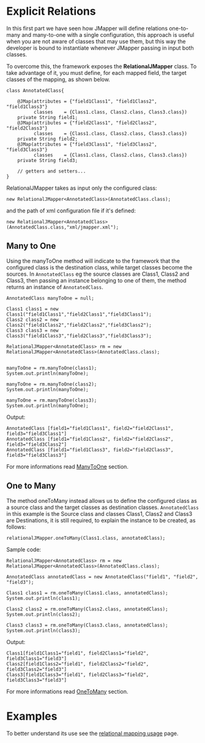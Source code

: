# Explicit Relations #

In this first part we have seen how JMapper will define relations one-to-many and many-to-one with a single configuration, this approach is useful when you are not aware of classes that may use them, but this way the developer is bound to instantiate whenever JMapper passing in input both classes.

To overcome this, the framework exposes the **RelationalJMapper** class.
To take advantage of it, you must define, for each mapped field, the target classes of the mapping, as shown below.
```
class AnnotatedClass{                      
    
    @JMap(attributes = {"field1Class1", "field1Class2", "field1Class3"}
          classes    = {Class1.class, Class2.class, Class3.class})
    private String field1;                      
    @JMap(attributes = {"field2Class1", "field2Class2", "field2Class3"}
          classes    = {Class1.class, Class2.class, Class3.class})
    private String field2;       
    @JMap(attributes = {"field3Class1", "field3Class2", "field3Class3"}
          classes    = {Class1.class, Class2.class, Class3.class})
    private String field3;                  

    // getters and setters...                
}                                     
```
RelationalJMapper takes as input only the configured class:
```
new RelationalJMapper<AnnotatedClass>(AnnotatedClass.class);
```
and the path of xml configuration file if it's defined:
```
new RelationalJMapper<AnnotatedClass>(AnnotatedClass.class,"xml/jmapper.xml");
```
## Many to One ##
Using the manyToOne method will indicate to the framework that the configured class is the destination class, while target classes become the sources.
In `AnnotatedClass` eg the source classes are Class1, Class2 and Class3, then passing an instance belonging to one of them, the method returns an instance of `AnnotatedClass`.
```
AnnotatedClass manyToOne = null;

Class1 class1 = new Class1("field1Class1","field2Class1","field3Class1");
Class2 class2 = new Class2("field1Class2","field2Class2","field3Class2");
Class3 class3 = new Class3("field1Class3","field2Class3","field3Class3");

RelationalJMapper<AnnotatedClass> rm = new RelationalJMapper<AnnotatedClass>(AnnotatedClass.class);


manyToOne = rm.manyToOne(class1);
System.out.println(manyToOne);

manyToOne = rm.manyToOne(class2);
System.out.println(manyToOne);

manyToOne = rm.manyToOne(class3);
System.out.println(manyToOne);
```
Output:
```
AnnotatedClass [field1="field1Class1", field2="field2Class1", field3="field3Class1"]
AnnotatedClass [field1="field1Class2", field2="field2Class2", field3="field3Class2"]
AnnotatedClass [field1="field1Class3", field2="field2Class3", field3="field3Class3"]
```
For more informations read [ManyToOne](manyToOne.md) section.
## One to Many ##
The method oneToMany instead allows us to define the configured class as a source class and the target classes as destination classes.
`AnnotatedClass` in this example is the Source class and classes Class1, Class2 and Class3 are Destinations, it is still required, to explain the instance to be created, as follows:
```
relationalJMapper.oneToMany(Class1.class, annotatedClass);
```
Sample code:
```
RelationalJMapper<AnnotatedClass> rm = new RelationalJMapper<AnnotatedClass>(AnnotatedClass.class);

AnnotatedClass annotatedClass = new AnnotatedClass("field1", "field2", "field3");

Class1 class1 = rm.oneToMany(Class1.class, annotatedClass);
System.out.println(class1);

Class2 class2 = rm.oneToMany(Class2.class, annotatedClass);
System.out.println(class2);

Class3 class3 = rm.oneToMany(Class3.class, annotatedClass);
System.out.println(class3);
```
Output:
```
Class1[field1Class1="field1", field2Class1="field2", field3Class1="field3"]
Class2[field1Class2="field1", field2Class2="field2", field3Class2="field3"]
Class3[field1Class3="field1", field2Class3="field2", field3Class3="field3"]
```
For more informations read [OneToMany](oneToMany.md) section.

# Examples #

To better understand its use see the [relational mapping usage](AdvancedExamples.md) page.